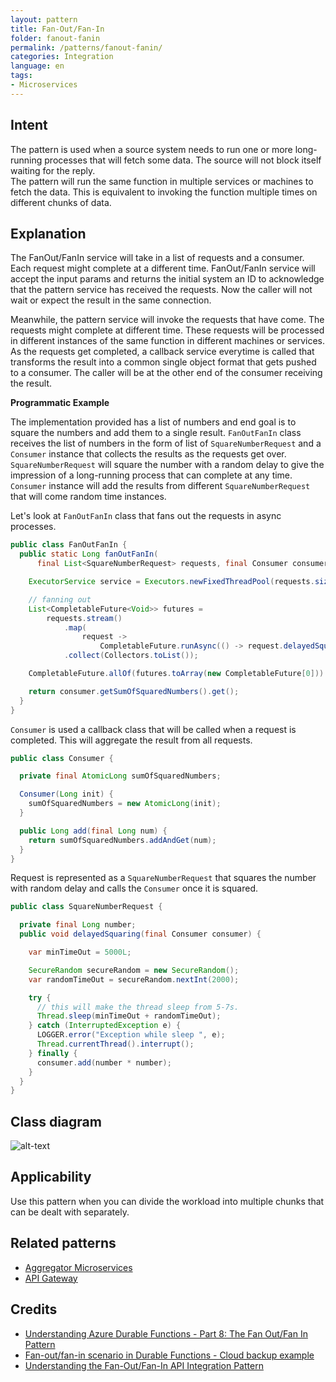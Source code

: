 ```yaml
---
layout: pattern
title: Fan-Out/Fan-In
folder: fanout-fanin
permalink: /patterns/fanout-fanin/
categories: Integration
language: en
tags:
- Microservices
---
```


## Intent
The pattern is used when a source system needs to run one or more long-running processes that will fetch some data. 
The source will not block itself waiting for the reply. <br> The pattern will run the same function in multiple 
services or machines to fetch the data. This is equivalent to invoking the function multiple times on different chunks of data.  

## Explanation
The FanOut/FanIn service will take in a list of requests and a consumer. Each request might complete at a different time.
FanOut/FanIn service will accept the input params and returns the initial system an ID to acknowledge that the pattern
service has received the requests. Now the caller will not wait or expect the result in the same connection. 

Meanwhile, the pattern service will invoke the requests that have come. The requests might complete at different time. 
These requests will be processed in different instances of the same function in different machines or services. As the 
requests get completed, a callback service everytime is called that transforms the result into a common single object format
that gets pushed to a consumer. The caller will be at the other end of the consumer receiving the result.

**Programmatic Example**

The implementation provided has a list of numbers and end goal is to square the numbers and add them to a single result.
`FanOutFanIn` class receives the list of numbers in the form of list of `SquareNumberRequest` and a `Consumer` instance 
that collects the results as the requests get over. `SquareNumberRequest` will square the number with a random delay
to give the impression of a long-running process that can complete at any time. `Consumer` instance will add the results from
different `SquareNumberRequest` that will come random time instances. 

Let's look at `FanOutFanIn` class that fans out the requests in async processes. 

```java
public class FanOutFanIn {
  public static Long fanOutFanIn(
      final List<SquareNumberRequest> requests, final Consumer consumer) {

    ExecutorService service = Executors.newFixedThreadPool(requests.size());

    // fanning out
    List<CompletableFuture<Void>> futures =
        requests.stream()
            .map(
                request ->
                    CompletableFuture.runAsync(() -> request.delayedSquaring(consumer), service))
            .collect(Collectors.toList());

    CompletableFuture.allOf(futures.toArray(new CompletableFuture[0])).join();

    return consumer.getSumOfSquaredNumbers().get();
  }
}
```

`Consumer` is used a callback class that will be called when a request is completed. This will aggregate
the result from all requests.

```java
public class Consumer {

  private final AtomicLong sumOfSquaredNumbers;

  Consumer(Long init) {
    sumOfSquaredNumbers = new AtomicLong(init);
  }

  public Long add(final Long num) {
    return sumOfSquaredNumbers.addAndGet(num);
  }
}
```

Request is represented as a `SquareNumberRequest` that squares the number with random delay and calls the 
`Consumer` once it is squared.

```java
public class SquareNumberRequest {

  private final Long number;
  public void delayedSquaring(final Consumer consumer) {

    var minTimeOut = 5000L;

    SecureRandom secureRandom = new SecureRandom();
    var randomTimeOut = secureRandom.nextInt(2000);

    try {
      // this will make the thread sleep from 5-7s.
      Thread.sleep(minTimeOut + randomTimeOut);
    } catch (InterruptedException e) {
      LOGGER.error("Exception while sleep ", e);
      Thread.currentThread().interrupt();
    } finally {
      consumer.add(number * number);
    }
  }
}
```

## Class diagram
![alt-text](./etc/fanout-fanin.png)

## Applicability

Use this pattern when you can divide the workload into multiple chunks that can be dealt with separately.

## Related patterns

* [Aggregator Microservices](https://java-design-patterns.com/patterns/aggregator-microservices/)
* [API Gateway](https://java-design-patterns.com/patterns/api-gateway/)

## Credits

* [Understanding Azure Durable Functions - Part 8: The Fan Out/Fan In Pattern](http://dontcodetired.com/blog/post/Understanding-Azure-Durable-Functions-Part-8-The-Fan-OutFan-In-Pattern)
* [Fan-out/fan-in scenario in Durable Functions - Cloud backup example](https://docs.microsoft.com/en-us/azure/azure-functions/durable/durable-functions-cloud-backup)
* [Understanding the Fan-Out/Fan-In API Integration Pattern](https://dzone.com/articles/understanding-the-fan-out-fan-in-api-integration-p)